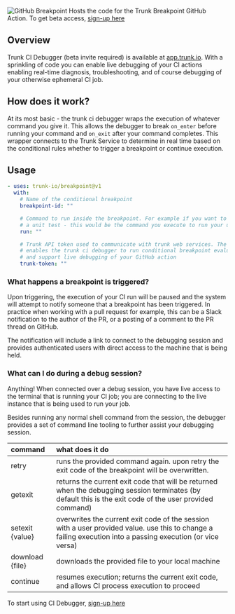![GitHub Breakpoint](https://github.com/trunk-io/breakpoint/assets/1265982/8a38229b-80d8-4752-bcf2-a7e86e94342b)
Hosts the code for the Trunk Breakpoint GitHub Action. To get beta access, [sign-up here](https://www.ci-debugger.io?ref=README)

## Overview

Trunk CI Debugger (beta invite required) is available at [app.trunk.io](https://app.trunk.io). With a sprinkling of code you can enable live debugging of your CI actions enabling real-time diagnosis, troubleshooting, and of course debugging of your otherwise ephemeral CI job.

## How does it work?

At its most basic - the trunk ci debugger wraps the execution of whatever command you give it. This allows the debugger to break `on_enter` before running your command and `on_exit` after your command completes. This wrapper connects to the Trunk Service to determine in real time based on the conditional rules whether to trigger a breakpoint or continue execution.

## Usage

<!-- start usage -->

```yaml
- uses: trunk-io/breakpoint@v1
  with:
    # Name of the conditional breakpoint
    breakpoint-id: ""

    # Command to run inside the breakpoint. For example if you want to debug
    # a unit test - this would be the command you execute to run your unit test.
    run: ""

    # Trunk API token used to communicate with trunk web services. The token
    # enables the trunk ci debugger to run conditional breakpoint evaluation
    # and support live debugging of your GitHub action
    trunk-token: ""
```

<!-- end usage -->

### What happens a breakpoint is triggered?

Upon triggering, the execution of your CI run will be paused and the system will attempt to notify someone that a breakpoint has been triggered. In practice when working with a pull request for example, this can be a Slack notification to the author of the PR, or a posting of a comment to the PR thread on GitHub.

The notification will include a link to connect to the debugging session and provides authenticated users with direct access to the machine that is being held.

### What can I do during a debug session?

Anything! When connected over a debug session, you have live access to the terminal that is running your CI job; you are connecting to the live instance that is being used to run your job.

Besides running any normal shell command from the session, the debugger provides a set of command line tooling to further assist your debugging session.

| command         | what does it do                                                                                                                                             |
| :-------------- | :---------------------------------------------------------------------------------------------------------------------------------------------------------- |
| retry           | runs the provided command again. upon retry the exit code of the breakpoint will be overwritten.                                                            |
| getexit         | returns the current exit code that will be returned when the debugging session terminates (by default this is the exit code of the user provided command)   |
| setexit {value} | overwrites the current exit code of the session with a user provided value. use this to change a failing execution into a passing execution (or vice versa) |
| download {file} | downloads the provided file to your local machine                                                                                                           |
| continue        | resumes execution; returns the current exit code, and allows CI process execution to proceed                                                                |

To start using CI Debugger, [sign-up here](https://www.ci-debugger.io?ref=README)
